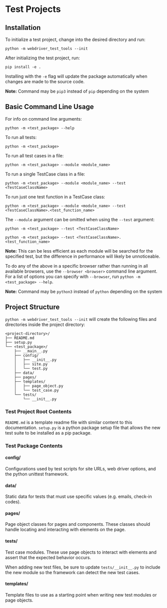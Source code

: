 # Test Projects

## Installation

To initialize a test project, change into the desired directory and run:

```
python -m webdriver_test_tools --init
```

After initializing the test project, run:

```
pip install -e .
```

Installing with the `-e` flag will update the package automatically when changes are made to the source code.

**Note:** Command may be `pip3` instead of `pip` depending on the system

## Basic Command Line Usage

For info on command line arguments:

```
python -m <test_package> --help
```

To run all tests:

```
python -m <test_package>
```

To run all test cases in a file:

```
python -m <test_package> --module <module_name>
```

To run a single TestCase class in a file:

```
python -m <test_package> --module <module_name> --test <TestCaseClassName>
```

To run just one test function in a TestCase class:

```
python -m <test_package> --module <module_name> --test <TestCaseClassName>.<test_function_name>
```

The `--module` argument can be omitted when using the `--test` argument:

```
python -m <test_package> --test <TestCaseClassName>
```

```
python -m <test_package> --test <TestCaseClassName>.<test_function_name>
```

**Note:** This can be less efficient as each module will be searched for the specified test, but the difference in performance will likely be unnoticeable.  

To do any of the above in a specific browser rather than running in all available browsers, use the `--browser <browser>` command line argument. For a list of options you can specify with `--browser`, run `python -m <test_package> --help`.

**Note:** Command may be `python3` instead of `python` depending on the system

## Project Structure

`python -m webdriver_test_tools --init` will create the following files and directories inside the project directory:

```
<project-directory>/
├── README.md
├── setup.py
└── <test_package>/
    ├── __main__.py
    ├── config/
    │   ├── __init__.py
    │   ├── site.py
    │   └── test.py
    ├── data/
    ├── pages/
    ├── templates/
    │   ├── page_object.py
    │   └── test_case.py
    └── tests/
        └── __init__.py
```

### Test Project Root Contents

`README.md` is a template readme file with similar content to this documentation. `setup.py` is a python package setup file that allows the new test suite to be installed as a pip package.

### Test Package Contents

#### config/

Configurations used by test scripts for site URLs, web driver options, and the python unittest framework.

#### data/

Static data for tests that must use specific values (e.g. emails, check-in codes). 

#### pages/

Page object classes for pages and components. These classes should handle locating and interacting with elements on the page.

#### tests/

Test case modules. These use page objects to interact with elements and assert that the expected behavior occurs.

When adding new test files, be sure to update `tests/__init__.py` to include the new module so the framework can detect the new test cases.

#### templates/

Template files to use as a starting point when writing new test modules or page objects.

